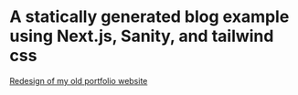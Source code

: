 # A statically generated blog example using Next.js, Sanity, and tailwind css

[Redesign of my old portfolio website](hhttps://www.becheraportfolio.ca/)
